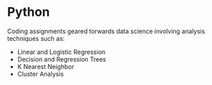 # Python

Coding assignments geared torwards data science involving analysis techniques such as: 

* Linear and Logistic Regression
* Decision and Regression Trees
* K Nearest Neighbor
* Cluster Analysis
